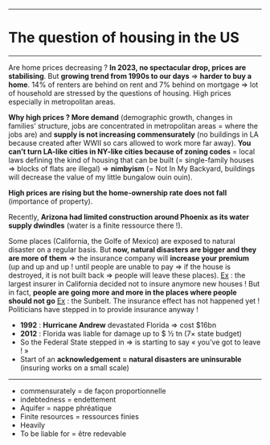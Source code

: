 ***
# The question of housing in the US
***
Are home prices decreasing ? **In 2023, no spectacular drop, prices are stabilising**. But **growing trend from 1990s to our days** ⇒ **harder to buy a home**. 14% of renters are behind on rent and 7% behind on mortgage ⇒ lot of household are stressed by the questions of housing. High prices especially in metropolitan areas. 

**Why high prices ? More demand** (demographic growth, changes in families’ structure, jobs are concentrated in metropolitan areas = where the jobs are) and **supply is not increasing commensurately** (no buildings in LA because created after WWII so cars allowed to work more far away). **You can’t turn LA-like cities in NY-like cities because of zoning codes** = local laws defining the kind of housing that can be built (= single-family houses ⇒ blocks of flats are illegal) ⇒ **nimbyism** (= Not In My Backyard, buildings will decrease the value of my little bungalow ouin ouin). 

**High prices are rising but the home-ownership rate does not fall** (importance of property). 

Recently, **Arizona had limited construction around Phoenix as its water supply dwindles** (water is a finite ressource there !). 

Some places (California, the Golfe of Mexico) are exposed to natural disaster on a regular basis. But **now, natural disasters are bigger and they are more of them** ⇒ the insurance company will **increase your premium** (up and up and up ! until people are unable to pay ⇒ if the house is destroyed, it is not built back ⇒ people will leave these places). <u>Ex</u> : the largest insurer in California decided not to insure anymore new houses ! But in fact, **people are going more and more in the places where people should not go** <u>Ex</u> : the Sunbelt. The insurance effect has not happened yet ! Politicians have stepped in to provide insurance anyway ! 

- **1992** : **Hurricane Andrew** devastated Florida ⇒ cost $16bn 
- **2012** : Florida was liable for damage up to $ ½ tn (7× state budget) 
- So the Federal State stepped in ⇒ is starting to say « you’ve got to leave ! » 
- Start of an **acknowledgement = natural disasters are uninsurable** (insuring works on a small scale)





***
- commensurately = de façon proportionnelle 
- indebtedness = endettement 
- Aquifer = nappe phréatique 
- Finite resources = ressources finies 
- Heavily 
- To be liable for = être redevable 